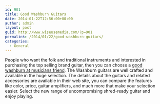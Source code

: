 ```yaml
---
id: 901
title: Good Washburn Guitars
date: 2014-01-22T12:56:00+00:00
author: admin
layout: post
guid: http://www.wiseusemedia.com/?p=901
permalink: /2014/01/22/good-washburn-guitars/
categories:
  - General
---
```

People who want the folk and traditional instruments and interested in purchasing the top selling brand guitar, then you can choose a [good washburn at musicians friend](http://www.musiciansfriend.com/washburn). The Washburn guitars are well crafted and available in the huge selection. The details about the guitars and related accessories are available in their web site, you can compare the features like color, price, guitar amplifiers, and much more that make your selection easier. Select the new range of uncompromising shred-ready guitar and enjoy playing.
